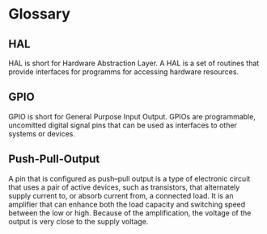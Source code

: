 # Glossary

## HAL

HAL is short for Hardware Abstraction Layer. A HAL is a set of routines that provide interfaces for programms for accessing hardware resources.


## GPIO

GPIO is short for General Purpose Input Output. GPIOs are programmable, uncomitted digital signal pins that can be used as interfaces to other systems or devices. 

## Push-Pull-Output

A pin that is configured as push–pull output is a type of electronic circuit that uses a pair of active devices, such as transistors, that alternately supply current to, or absorb current from, a connected load. It is an amplifier that can enhance both the load capacity and switching speed between the low or high. Because of the amplification, the voltage of the output is very close to the supply voltage. 
